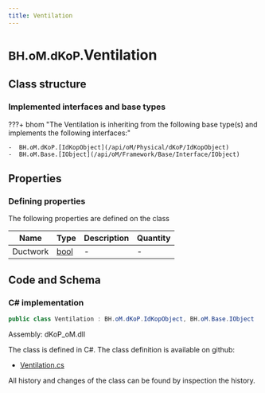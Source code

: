 ```yaml
---
title: Ventilation
---
```


# <small>BH.oM.dKoP.</small>**Ventilation**



## Class structure

### Implemented interfaces and base types

???+ bhom "The Ventilation is inheriting from the following base type(s) and implements the following interfaces:"

    -  BH.oM.dKoP.[IdKopObject](/api/oM/Physical/dKoP/IdKopObject)
    -  BH.oM.Base.[IObject](/api/oM/Framework/Base/Interface/IObject)


## Properties



### Defining properties

The following properties are defined on the class

| Name             | Type             | Description      | Quantity         |
|------------------|------------------|------------------|------------------|
| Ductwork | [bool](https://learn.microsoft.com/en-us/dotnet/api/System.Boolean?view=netstandard-2.0) | - | - |


## Code and Schema

### C# implementation

``` C# title="C#"
public class Ventilation : BH.oM.dKoP.IdKopObject, BH.oM.Base.IObject
```

Assembly: dKoP_oM.dll

The class is defined in C#. The class definition is available on github:

- [Ventilation.cs](https://github.com/BHoM/dKoP_Toolkit/blob/develop/dKoP_oM/Perfomance\Services\Ventilation.cs)

All history and changes of the class can be found by inspection the history.
